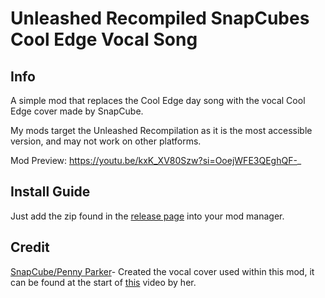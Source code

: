 # Unleashed Recompiled SnapCubes Cool Edge Vocal Song

## Info
A simple mod that replaces the Cool Edge day song with the vocal Cool Edge cover made by SnapCube.

My mods target the Unleashed Recompilation as it is the most accessible version, and may not work on other platforms.

Mod Preview: https://youtu.be/kxK_XV80Szw?si=OoejWFE3QEghQF-_

## Install Guide
Just add the zip found in the [release page](https://github.com/NaomiTheAshenOne/Unleashed-Recompiled-Cool-Edge-Vocal-Song/releases/download/1.0/SnapCube.Cool.Edge.zip) into your mod manager.

## Credit
[SnapCube/Penny Parker](https://www.youtube.com/@SnapCube)- Created the vocal cover used within this mod, it can be found at the start of [this](https://youtu.be/QM1heXqBacc?si=NRqUQUzSxm9DEQg5) video by her.
